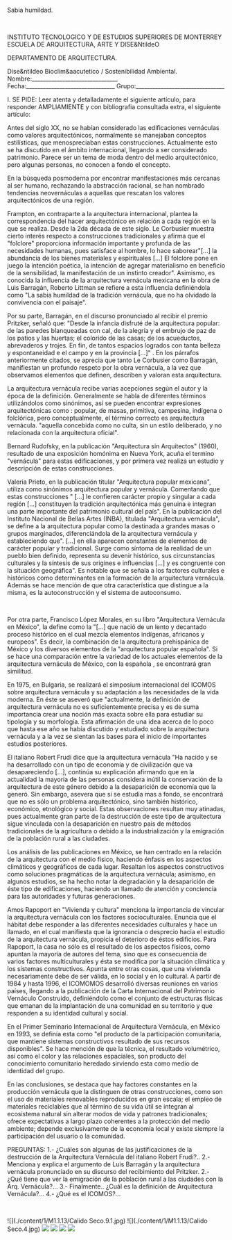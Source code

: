 

Sabia humildad.




 
 
INSTITUTO TECNOLOGICO Y DE ESTUDIOS SUPERIORES DE MONTERREY 
ESCUELA DE ARQUITECTURA, ARTE Y DISE&NtildeO 

DEPARTAMENTO DE ARQUITECTURA.

Dise&ntildeo Bioclim&aacutetico / Sostenibilidad Ambiental.
Nombre:_______________________________ 
Fecha:________________________________ 
Grupo:________________________________ 


I. SE PIDE: 
Leer atenta y detalladamente el siguiente artículo, para responder AMPLIAMIENTE y con bibliografia consultada extra, el siguiente artículo:

Antes del siglo XX, no se habían considerado las edificaciones vernáculas como valores arquitectónicos, normalmente se manejaban conceptos estilísticas, que menospreciaban estas construcciones. 
 Actualmente esto se ha discutido en el ámbito internacional, llegando a ser considerado patrimonio. Parece ser un tema de moda dentro del medio arquitectónico, pero algunas personas, no conocen a fondo el concepto. 


En la búsqueda posmoderna por encontrar manifestaciones más cercanas al ser humano, rechazando la abstracción racional, se han nombrado tendencias neovernáculas a aquellas que rescatan los valores arquitectónicos de una región. 

Frampton, en contraparte a la arquitectura internacional, plantea la correspondencia del hacer arquitectónico en relación a cada región en la que se realiza. 
Desde la 2da década de este siglo. 
Le Corbusier muestra cierto interés respecto a construcciones tradicionales y afirma que el "folclore" proporciona información importante y profunda de las necesidades humanas, pues satisface al hombre, lo hace saborear"[...] la abundancia de los bienes materiales y espirituales [...] El folclore pone en juego la intención poética, la intención de agregar materialismo en beneficio de la sensibilidad, la manifestación de un instinto creador". 
Asimismo, es conocida la influencia de la arquitectura vernácula mexicana en la obra de Luis Barragán, Roberto Littman se refiere a esta influencia definiéndola como "La sabia humildad de la tradición vernácula, que no ha olvidado la convivencia con el paisaje". 

 Por su parte, Barragán, en el discurso pronunciado al recibir el premio Pritzker, señaló que: 
 "Desde la infancia disfruté de la arquitectura popular: de las paredes blanqueadas con cal, de la alegría y el embrujo de paz de los patios y las huertas; el colorido de las casas; de los acueductos, abrevaderos y trojes. En fin, de tantos espacios logrados con tanta belleza y espontaneidad e el campo y en la provincia […]" .
En los párrafos anteriormente citados, se aprecia que tanto Le Corbusier como Barragán, manifiestan un profundo respeto por la obra vernácula, a la vez que observamos elementos que definen, describen y valoran esta arquitectura. 

La arquitectura vernácula recibe varias acepciones según el autor y la época de la definición. Generalmente se habla de diferentes términos utilizándolos como sinónimos, así se pueden encontrar expresiones arquitectónicas como : popular, de masas, primitiva, campesina, indígena o folclórica, pero conceptualmente, el término correcto es arquitectura vernácula. 
"aquella concebida como no culta, sin un estilo deliberado, y no relacionada con la arquitectura oficial". 

Bernard Rudofsky, en la publicación "Arquitectura sin Arquitectos" (1960), resultado de una exposición homónima en Nueva York, acuña el termino "vernácula" para estas edificaciones, y por primera vez realiza un estudio y descripción de estas construcciones. 

Valeria Prieto, en la publicación titular "Arquitectura popular mexicana", utiliza como sinónimos arquitectura popular y vernácula. Comentando que estas construcciones " [...] le confieren carácter propio y singular a cada región [...] constituyen la tradición arquitectónica más genuina e integran una parte importante del patrimonio cultural del país". 
En la publicación del Instituto Nacional de Bellas Artes (INBA), titulada "Arquitectura vernácula", se define a la arquitectura popular como la destinada a grandes masas o grupos marginados, diferenciándola de la arquitectura vernácula y estableciendo que". [...] en ella aparecen constantes de elementos de carácter popular y tradicional. Surge como síntoma de la realidad de un pueblo bien definido, representa su devenir histórico, sus circunstancias culturales y la síntesis de sus origines e influencias [...] y es congruente con la situación geográfica". 
Es notable que se señala a los factores culturales e históricos como determinantes en la formación de la arquitectura vernácula. Además se hace mención de que otra característica que distingue a la misma, es la autoconstrucción y el sistema de autoconsumo. 













































 
 

 Por otra parte, Francisco López Morales, en su libro "Arquitectura Vernácula en México", la define como la "[...] que nació de un lento y decantado proceso histórico en el cual mezcla elementos indígenas, africanos y europeos". Es decir, la combinación de la arquitectura prehispánica de México y los diversos elementos de la "arquitectura popular española". Si se hace una comparación entre la variedad de los actuales elementos de la arquitectura vernácula de México, con la española , se encontrará gran similitud. 

 En 1975, en Bulgaria, se realizará el simposium internacional del ICOMOS sobre arquitectura vernácula y su adaptación a las necesidades de la vida moderna. En éste se aseveró que "actualmente, la definición de arquitectura vernácula no es suficientemente precisa y es de suma importancia crear una noción más exacta sobre ella para estudiar su tipología y su morfología. Esta afirmación de una idea acerca de lo poco que hasta ese año se había discutido y estudiado sobre la arquitectura vernácula y a la vez se sientan las bases para el inicio de importantes estudios posteriores. 

 El italiano Robert Frudi dice que la arquitectura vernácula "Ha nacido y se ha desarrollado con un tipo de economía y de civilización que va desapareciendo [...], continúa su explicación afirmando que en la actualidad la mayoría de las personas considera inútil la conservación de la arquitectura de este género debido a la desaparición de economía que la generó. Sin embargo, asevera que si se estudia mas a fondo, se encontrará que no es sólo un problema arquitectónico, sino también histórico, económico, etnológico y social. Estas observaciones resultan muy atinadas, pues actualmente gran parte de la destrucción de este tipo de arquitectura sigue vinculada con la desaparición en nuestro país de métodos tradicionales de la agricultura o debido a la industrialización y la emigración de la población rural a las ciudades. 


 Los análisis de las publicaciones en México, se han centrado en la relación de la arquitectura con el medio físico, haciendo énfasis en los aspectos climáticos y geográficos de cada lugar. Resaltan los aspectos constructivos como soluciones pragmáticas de la arquitectura vernácula; asimismo, en algunos estudios, se ha hecho notar la degradación y la desaparición de éste tipo de edificaciones, haciendo un llamado de atención y conciencia para las autoridades y futuras generaciones. 

Amos Rapoport en "Vivienda y cultura" menciona la importancia de vincular la arquitectura vernácula con los factores socioculturales. Enuncia que el hábitat debe responder a las diferentes necesidades culturales y hace un llamado, en el cual manifiesta que la ignorancia o desprecio hacia el estudio de la arquitectura vernácula, propicia el deterioro de éstos edificios. Para Rapoport, la casa no sólo es el resultado de los aspectos físicos, como apuntan la mayoría de autores del tema, sino que es consecuencia de varios factores multiculturales y ésta se modifica por la situación climática y los sistemas constructivos.
Apunta entre otras cosas, que una vivienda necesariamente debe de ser válida, en lo social y en lo cultural. A partir de 1984 y hasta 1996, el ICOMOMOS desarrolló diversas reuniones en varios países, llegando a la publicación de la Carta Internacional del Patrimonio Vernáculo Construido, definiéndolo como el conjunto de estructuras físicas que emanan de la implantación de una comunidad en su territorio y que responden a su identidad cultural y social. 

En el Primer Seminario Internacional de Arquitectura Vernácula, en México en 1993, se definía esta como "el producto de la participación comunitaria, que mantiene sistemas constructivos resultado de sus recursos disponibles". 
 Se hace mención de que la técnica, el resultado volumétrico, así como el color y las relaciones espaciales, son producto del conocimiento comunitario heredado sirviendo esta como medio de identidad del grupo.

En las conclusiones, se destaca que hay factores constantes en la producción vernácula que la distinguen de otras construcciones, como son el uso de materiales renovables reproducidos en gran escala; el empleo de materiales reciclables que al término de su vida útil se integran al ecosistema natural sin alterar modos de vida y patrones tradicionales; ofrece expectativas a largo plazo coherentes a la protección del medio ambiente; depende exclusivamente de la economía local y existe siempre la participación del usuario o la comunidad. 

 PREGUNTAS: 
1.- ¿Cuáles son algunas de las justificaciones de la destrucción de la Arquitectura Vernácula del italiano Robert Frudi?.. 
2.- Menciona y explica el argumento de Luis Barragán y la arquitectura vernácula pronunciado en su discurso del recibimiento del Pritzker. 
2.- ¿Qué tiene que ver la emigración de la población rural a las ciudades con la Arq. Vernácula?...
3.- Finalmente.. ¿Cuál es la definición de Arquitectura Vernácula?...
4.- ¿Qué es el ICOMOS?... 



 






![](./content/1/M1.1.13/Calido Seco.9.1.jpg)
![](./content/1/M1.1.13/Calido Seco.4.jpg)
![](./content/1/M1.1.13/verna.1.jpg)
![](./content/1/M1.1.13/Vernacula.7.jpg)
![](./content/1/M1.1.13/verna.2.jpg)
![](./content/1/M1.1.13/aljibe.jpg)
